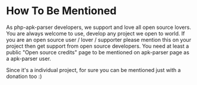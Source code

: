 # How To Be Mentioned
As php-apk-parser developers, we support and love all open source lovers. You are always welcome to use, develop any project we open to world.
If you are an open source user / lover / supporter please mention this on your project then get support from open source developers.
You need at least a public "Open source credits" page to be mentioned on apk-parser page as a apk-parser user.

Since it's a individual project, for sure you can be mentioned just with a donation too :)